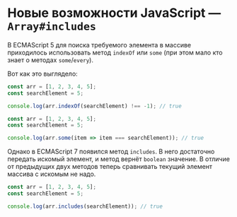 # Новые возможности JavaScript — `Array#includes`

В ECMAScript 5 для поиска требуемого элемента в массиве приходилось использовать
метод `indexOf` или `some` (при этом мало кто знает о методах `some`/`every`).

Вот как это выглядело:

```javascript
const arr = [1, 2, 3, 4, 5];
const searchElement = 5;

console.log(arr.indexOf(searchElement) !== -1); // true
```

```javascript
const arr = [1, 2, 3, 4, 5];
const searchElement = 5;

console.log(arr.some(item => item === searchElement)); // true
```

Однако в ECMAScript 7 появился метод `includes`. В него достаточно передать искомый
элемент, и метод вернёт `boolean` значение. В отличие от предыдущих двух методов теперь
сравнивать текущий элемент массива с искомым не надо.

```javascript
const arr = [1, 2, 3, 4, 5];
const searchElement = 5;

console.log(arr.includes(searchElement)); // true
```
